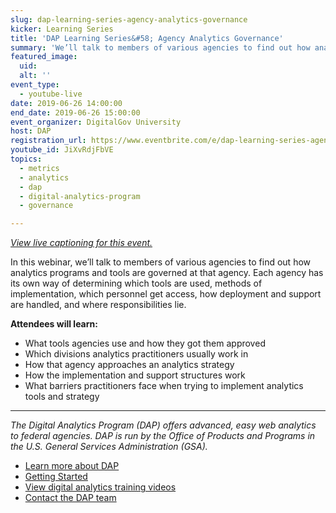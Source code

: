```yaml
---
slug: dap-learning-series-agency-analytics-governance
kicker: Learning Series
title: 'DAP Learning Series&#58; Agency Analytics Governance'
summary: 'We’ll talk to members of various agencies to find out how analytics programs and tools are governed at that agency&#46;'
featured_image:
  uid:
  alt: ''
event_type:
  - youtube-live
date: 2019-06-26 14:00:00
end_date: 2019-06-26 15:00:00
event_organizer: DigitalGov University
host: DAP
registration_url: https://www.eventbrite.com/e/dap-learning-series-agency-analytics-governance-registration-59346733678
youtube_id: JiXvRdjFbVE
topics:
  - metrics
  - analytics
  - dap
  - digital-analytics-program
  - governance

---
```


_[View live captioning for this event.](https://www.captionedtext.com/client/event.aspx?EventID=3993564&CustomerID=321)_

In this webinar, we’ll talk to members of various agencies to find out how analytics programs and tools are governed at that agency. Each agency has its own way of determining which tools are used, methods of implementation, which personnel get access, how deployment and support are handled, and where responsibilities lie.

**Attendees will learn:**

- What tools agencies use and how they got them approved
- Which divisions analytics practitioners usually work in
- How that agency approaches an analytics strategy
- How the implementation and support structures work
- What barriers practitioners face when trying to implement analytics tools and strategy

---

_The Digital Analytics Program (DAP) offers advanced, easy web analytics to federal agencies. DAP is run by the Office of Products and Programs in the U.S. General Services Administration (GSA)._

- [Learn more about DAP](https://www.digitalgov.gov/services/dap/)
- [Getting Started](https://github.com/digital-analytics-program/gov-wide-code)
- [View digital analytics training videos](https://www.youtube.com/playlist?list=PLd9b-GuOJ3nFwlyvLFUtmDpYFKezhot8P)
- [Contact the DAP team](mailto:dap@support.digitalgov.gov)
